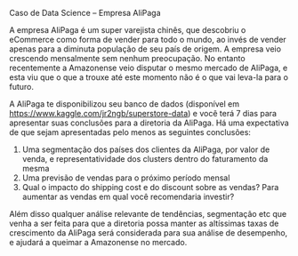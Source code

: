 Caso de Data Science – Empresa AliPaga

A empresa  AliPaga é um super varejista chinês, que descobriu o eCommerce como forma de vender para todo o mundo, ao invés de vender apenas para a diminuta população de seu país de origem. A empresa veio crescendo mensalmente sem nenhum preocupação. No entanto recentemente a Amazonense veio disputar o mesmo mercado de AliPaga, e esta viu que o que a trouxe até este momento não é o que vai leva-la para o futuro.

A AliPaga te disponibilizou seu banco de dados (disponível em https://www.kaggle.com/jr2ngb/superstore-data) e você terá 7 dias para apresentar suas conclusões para a diretoria da AliPaga. Há uma expectativa de que sejam apresentadas pelo menos as seguintes conclusões:

1.	Uma segmentação dos países dos clientes da AliPaga, por valor de venda, e representatividade dos clusters dentro do faturamento da mesma
2.	Uma previsão de vendas para o próximo período mensal
3.	Qual o impacto do shipping cost e do discount sobre as vendas? Para aumentar as vendas em qual você recomendaria investir?

Além disso qualquer análise relevante de tendências, segmentação etc que venha a ser feita para que a diretoria possa manter as altíssimas taxas de crescimento da AliPaga será considerada para sua análise de desempenho, e ajudará a queimar a Amazonense no mercado.

